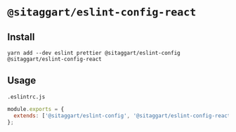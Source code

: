 # `@sitaggart/eslint-config-react`

## Install

```
yarn add --dev eslint prettier @sitaggart/eslint-config @sitaggart/eslint-config-react
```

## Usage

`.eslintrc.js`

```js
module.exports = {
  extends: ['@sitaggart/eslint-config', '@sitaggart/eslint-config-react'],
};
```
